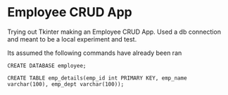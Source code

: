 # Employee CRUD App
Trying out Tkinter making an Employee CRUD App. Used a db connection and meant to be a local experiment and test. 

Its assumed the following commands have already been ran
```
CREATE DATABASE employee;

CREATE TABLE emp_details(emp_id int PRIMARY KEY, emp_name varchar(100), emp_dept varchar(100));
```
